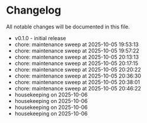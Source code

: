 ﻿# Changelog
All notable changes will be documented in this file.
- v0.1.0 - initial release
- chore: maintenance sweep at 2025-10-05 19:53:13
- chore: maintenance sweep at 2025-10-05 19:57:22
- chore: maintenance sweep at 2025-10-05 20:13:13
- chore: maintenance sweep at 2025-10-05 20:17:15
- chore: maintenance sweep at 2025-10-05 20:20:22
- chore: maintenance sweep at 2025-10-05 20:36:30
- chore: maintenance sweep at 2025-10-05 20:38:01
- chore: maintenance sweep at 2025-10-05 20:46:22
- housekeeping on 2025-10-06
- housekeeping on 2025-10-06
- housekeeping on 2025-10-06
- housekeeping on 2025-10-06

